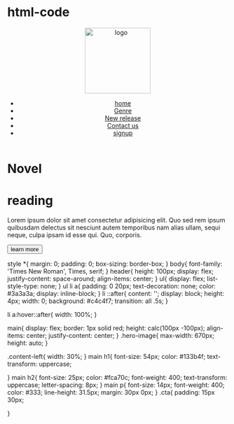 # html-code
<!DOCTYPE html>
<html lang="en">
<head>
    <meta charset="UTF-8">
    <meta name="viewport" content="width=device-width, initial-scale=1.0">
    <title>Novel reading</title>
    <link rel="stylesheet" href="style.css">
</head>
<body>
    <header>
        <div class="logo">
            <img src="./screenshot.PNG" alt="logo" width="150px">
        </div> 
        <nav>
            <ul>
            <li> <a href="#">home</a></li>
            <li> <a href="#">Genre</a></li>
            <li> <a href="#">New release</a></li>
            <li> <a href="#">Contact us</a></li>
            <li> <a href="#"class="signup-btn">signup</a></li>
        </nav>
    </header>
    <main>
        <div class="content-left"></div>
        <h1>Novel</h1>
        <h1>reading</h1>
        <p>Lorem ipsum dolor sit amet consectetur adipisicing elit. Quo sed rem ipsum quibusdam delectus sit nesciunt autem temporibus nam alias ullam, sequi neque, culpa ipsam id esse qui. Quo, corporis.</p>
        <button class="cta">learn more</button>
        <div class="content-right"></div>
        <img src="./download.jpeg" alt="" class="hero-image">
    </main>
    
</body>
</html>

style
*{
    margin: 0;
    padding: 0;
    box-sizing: border-box;
}
body{
    font-family: 'Times New Roman', Times, serif;
}
header{
    height: 100px;
    display: flex;
    justify-content: space-around;
    align-items: center;
}
ul{
    display: flex;
    list-style-type: none;
}
ul li a{
    padding: 0 20px;
    text-decoration: none;
    color: #3a3a3a;
    display: inline-block;
}
li ::after{
    content: '';
    display: block;
    height: 4px;
    width: 0;
    background: #c4c4f7;
    transition: all .5s;
}

li a:hover::after{
    width: 100%;
}

main{
    display: flex;
    border: 1px solid red;
    height: calc(100px -100px);
    align-items: center;
    justify-content: center;
}
.hero-image{
    max-width: 670px;
    height: auto;
}

.content-left{
    width: 30%;
}
main h1{
    font-size: 54px;
    color: #133b4f;
    text-transform: uppercase;

}
main h2{
    font-size: 25px;
    color: #fca70c;
    font-weight: 400;
    text-transform: uppercase;
    letter-spacing: 8px;
}
main p{
    font-size: 14px;
    font-weight: 400;
    color: #333;
    line-height: 31.5px;
    margin: 30px 0px;
}
.cta{
    padding: 15px 30px;
    
}
